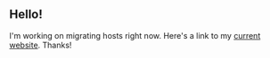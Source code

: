 ## Hello!
I'm working on migrating hosts right now. Here's a link to my [current website](http://www-personal.umich.edu/~hduhaime). Thanks!
